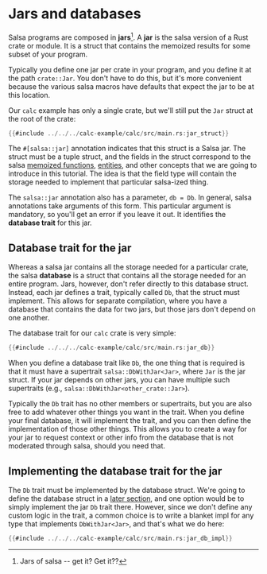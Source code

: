 # Jars and databases

Salsa programs are composed in **jars**[^jar].
A **jar** is the salsa version of a Rust crate or module.
It is a struct that contains the memoized results for some subset of your program.

Typically you define one jar per crate in your program, and you define it at the path `crate::Jar`.
You don't have to do this, but it's more convenient because the various salsa macros have defaults that expect the jar to be at this location.

Our `calc` example has only a single crate, but we'll still put the `Jar` struct at the root of the crate:

```rust
{{#include ../../../calc-example/calc/src/main.rs:jar_struct}}
```

The `#[salsa::jar]` annotation indicates that this struct is a Salsa jar.
The struct must be a tuple struct, and the fields in the struct correspond to the salsa [memoized functions], [entities], and other concepts that we are going to introduce in this tutorial.
The idea is that the field type will contain the storage needed to implement that particular salsa-ized thing.

[memoized functions]: ../reference/memoized.md
[entities]: ../reference/entity.md

The `salsa::jar` annotation also has a parameter, `db = Db`.
In general, salsa annotations take arguments of this form.
This particular argument is mandatory, so you'll get an error if you leave it out.
It identifies the **database trait** for this jar.

[^jar]: Jars of salsa -- get it? Get it??

## Database trait for the jar

Whereas a salsa jar contains all the storage needed for a particular crate,
the salsa **database** is a struct that contains all the storage needed for an entire program.
Jars, however, don't refer directly to this database struct.
Instead, each jar defines a trait, typically called `Db`, that the struct must implement.
This allows for separate compilation, where you have a database that contains the data for two jars, but those jars don't depend on one another.

The database trait for our `calc` crate is very simple:

```rust
{{#include ../../../calc-example/calc/src/main.rs:jar_db}}
```

When you define a database trait like `Db`, the one thing that is required is that it must have a supertrait `salsa::DbWithJar<Jar>`,
where `Jar` is the jar struct. If your jar depends on other jars, you can have multiple such supertraits (e.g., `salsa::DbWithJar<other_crate::Jar>`).

Typically the `Db` trait has no other members or supertraits, but you are also free to add whatever other things you want in the trait.
When you define your final database, it will implement the trait, and you can then define the implementation of those other things.
This allows you to create a way for your jar to request context or other info from the database that is not moderated through salsa,
should you need that.

## Implementing the database trait for the jar

The `Db` trait must be implemented by the database struct.
We're going to define the database struct in a [later section](./db.md),
and one option would be to simply implement the jar `Db` trait there.
However, since we don't define any custom logic in the trait,
a common choice is to write a blanket impl for any type that implements `DbWithJar<Jar>`,
and that's what we do here:

```rust
{{#include ../../../calc-example/calc/src/main.rs:jar_db_impl}}
```
